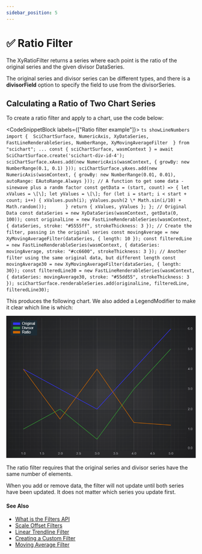 ```yaml
---
sidebar_position: 5
---
```


# ✅ Ratio Filter

The XyRatioFilter returns a series where each point is the ratio of the original series and the given divisor DataSeries.

The original series and divisor series can be different types, and there is a **divisorField** option to specify the field to use from the divisorSeries.

Calculating a Ratio of Two Chart Series
---------------------------------------

To create a ratio filter and apply to a chart, use the code below:

<CodeSnippetBlock labels={["Ratio filter example"]}>
    ```ts showLineNumbers
    import { 
        SciChartSurface,
        NumericAxis,
        XyDataSeries,
        FastLineRenderableSeries,
        NumberRange,
        XyMovingAverageFilter 
    } from "scichart";
    ...
    const { sciChartSurface, wasmContext } = await SciChartSurface.create('scichart-div-id-4');
    sciChartSurface.xAxes.add(new NumericAxis(wasmContext, { growBy: new NumberRange(0.1, 0.1) }));
    sciChartSurface.yAxes.add(new NumericAxis(wasmContext, { growBy: new NumberRange(0.01, 0.01), autoRange: EAutoRange.Always }));
    // A function to get some data - sinewave plus a randm factor
    const getData = (start, count) => {
        let xValues = \[\];
        let yValues = \[\];
        for (let i = start; i < start + count; i++) {
            xValues.push(i);
            yValues.push(2 \* Math.sin(i/10) + Math.random());      
        }
        return { xValues, yValues };
    };
    // Original Data
    const dataSeries = new XyDataSeries(wasmContext, getData(0, 100));
    const originalLine = new FastLineRenderableSeries(wasmContext, { dataSeries, stroke: "#5555ff", strokeThickness: 3 });
    // Create the filter, passing in the original series
    const movingAverage = new XyMovingAverageFilter(dataSeries, { length: 10 });
    const filteredLine = new FastLineRenderableSeries(wasmContext, { dataSeries: movingAverage, stroke: "#cc6600", strokeThickness: 3 });
    // Another filter using the same original data, but different length
    const movingAverage30 = new XyMovingAverageFilter(dataSeries, { length: 30});
    const filteredLine30 = new FastLineRenderableSeries(wasmContext, { dataSeries: movingAverage30, stroke: "#55dd55", strokeThickness: 3 });
    sciChartSurface.renderableSeries.add(originalLine, filteredLine, filteredLine30);
    ```

</CodeSnippetBlock>

This produces the following chart. We also added a LegendModifier to make it clear which line is which:

![](img/1.png)

The ratio filter requires that the original series and divisor series have the same number of elements.

When you add or remove data, the filter will not update until both series have been updated. It does not matter which series you update first.

#### See Also

* [What is the Filters API](/docs/2d-charts/chart-types/data-filters-api/data-filters-api-overview)
* [Scale Offset Filters](/docs/2d-charts/chart-types/data-filters-api/scale-offset-filters)
* [Linear Trendline Filter](/docs/2d-charts/chart-types/data-filters-api/linear-trendline-filter)
* [Creating a Custom Filter](/docs/2d-charts/chart-types/data-filters-api/custom-filter)
* [Moving Average Filter](/docs/2d-charts/chart-types/data-filters-api/moving-average-filter)
